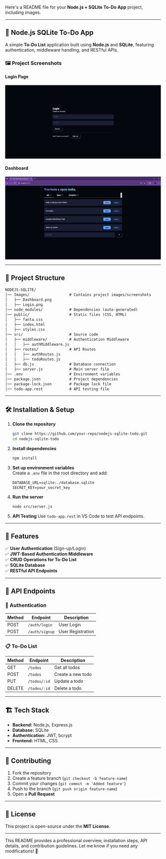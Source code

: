 Here's a README file for your **Node.js + SQLite To-Do App** project, including images.

---

## 📌 Node.js SQLite To-Do App

A simple **To-Do List** application built using **Node.js** and **SQLite**, featuring authentication, middleware handling, and RESTful APIs.

### 🖼️ Project Screenshots

#### Login Page

![Login](Images/Login.png)

#### Dashboard

![Dashboard](Images/Dashboard.png)

---

## 📁 Project Structure

```
NODEJS-SQLITE/
│── Images/                  # Contains project images/screenshots
│   ├── Dashboard.png
│   ├── Login.png
│── node_modules/            # Dependencies (auto-generated)
│── public/                  # Static files (CSS, HTML)
│   ├── fanta.css
│   ├── index.html
│   ├── styles.css
│── src/                     # Source code
│   ├── middleware/          # Authentication Middleware
│   │   ├── authMiddleware.js
│   ├── routes/              # API Routes
│   │   ├── authRoutes.js
│   │   ├── todoRoutes.js
│   ├── db.js                # Database connection
│   ├── server.js            # Main server file
│── .env                     # Environment variables
│── package.json             # Project dependencies
│── package-lock.json        # Package lock file
│── todo-app.rest            # API testing file
```

---

## 🛠️ Installation & Setup

1. **Clone the repository**

   ```sh
   git clone https://github.com/your-repo/nodejs-sqlite-todo.git
   cd nodejs-sqlite-todo
   ```

2. **Install dependencies**

   ```sh
   npm install
   ```

3. **Set up environment variables**  
   Create a `.env` file in the root directory and add:

   ```env
   DATABASE_URL=sqlite:./database.sqlite
   SECRET_KEY=your_secret_key
   ```

4. **Run the server**

   ```sh
   node src/server.js
   ```

5. **API Testing**
   Use `todo-app.rest` in VS Code to test API endpoints.

---

## 🚀 Features

✅ **User Authentication** (Sign-up/Login)  
✅ **JWT-Based Authentication Middleware**  
✅ **CRUD Operations for To-Do List**  
✅ **SQLite Database**  
✅ **RESTful API Endpoints**

---

## 📌 API Endpoints

### 🔐 Authentication

| Method | Endpoint       | Description       |
| ------ | -------------- | ----------------- |
| POST   | `/auth/login`  | User Login        |
| POST   | `/auth/signup` | User Registration |

### 📋 To-Do List

| Method | Endpoint     | Description       |
| ------ | ------------ | ----------------- |
| GET    | `/todos`     | Get all todos     |
| POST   | `/todos`     | Create a new todo |
| PUT    | `/todos/:id` | Update a todo     |
| DELETE | `/todos/:id` | Delete a todo     |

---

## 🏗️ Tech Stack

- **Backend:** Node.js, Express.js
- **Database:** SQLite
- **Authentication:** JWT, bcrypt
- **Frontend:** HTML, CSS

---

## 📌 Contributing

1. Fork the repository
2. Create a feature branch (`git checkout -b feature-name`)
3. Commit your changes (`git commit -m 'Added feature'`)
4. Push to the branch (`git push origin feature-name`)
5. Open a **Pull Request**

---

## 📜 License

This project is open-source under the **MIT License**.

---

This README provides a professional overview, installation steps, API details, and contribution guidelines. Let me know if you need any modifications! 🚀

